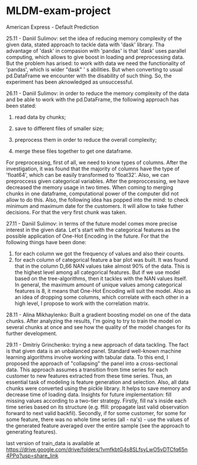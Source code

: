 # MLDM-exam-project
American Express - Default Prediction


25.11 - Daniil Sulimov: set the idea of reducing memory complexity of the given data, stated approach to tackle data with 'dask' library. Tha advantage of 'dask' in compasion with 'pandas' is that 'dask' uses parallel computing, which allows to give boost in loading and preprocessing data. 
But the problem has arised: to work with data we need the functionality of 'pandas', which is wider "dask" ' s abilities. But when converting to usual pd.DataFrame we encounter with the disability of such thing. So, the experiment has been aknowledged as unsuccessful.

26.11 - Daniil Sulimov: in order to reduce the memory complexity of the data and be able to work with the pd.DataFrame, the following approach has been stated:

1) read data by chunks;

2) save to different files of smaller size;

3) preprocess them in order to reduce the overall complexity;

4) merge these files together to get one dataframe.

For preprocessing, first of all, we need to know types of columns. After the investigation, it was found that the majority of columns have the type of 'float64', which can be easily transformed to 'float32'. Also, we can preproccess given categorical variables.
After the preproccessing, we have decreased the memory usage in two times. When coming to merging chunks in one dataframe, computational power of the computer did not allow to do this.
Also, the following idea has popped into the mind: to check minimum and maximum date for the customers. It will allow to take futher decisions. For that the very first chunk was taken.

27.11 - Daniil Sulimov: in terms of the future model comes more precise interest in the given data. Let's start with the categorical features as the possible application of One-Hot Encoding in the future. For that the following things have been done:
1) for each column we got the frequency of values and also their counts. 
2) for each column of categorical feature a bar plot was built.
It was found that in the column D_66 NAN values take almost 90% of the data. This is the highest level among all categorical features. But if we use model based on the tree-algorithms, then it tackles with the NAN values itself. In general, the maximum amount of unique values among categorical features is 8, it means that One-Hot Encoding will suit the model.
Also as an idea of dropping some columns, which correlate with each other in a high level, I propose to work with the correlation matrix.

28.11 - Alina Mikhaylenko: Built a gradient boosting model on one of the data chunks. After analyzing the results, I'm going to try to train the model on several chunks at once and see how the quality of the model changes for its further development.

29.11 - Dmitriy Grinchenko: trying a new approach of data tackling. The fact is that given data is an unbalanced panel. Standard well-known machine learning algorithms involve working with tabular data. To this end, I proposed the approach of "collapsing" the panel into a cross-sectional data. This approach assumes a transition from time series for each customer to new features extracted from these time series. Thus, an essential task of modeling is feature generation and selection. 
Also, all data chunks were converted using the pickle library. It helps to save memory and decrease time of loading data.
Insights for future implementation: fill missing values according to a two-tier strategy. Firstly, fill na's inside each time series based on its structure (e.g. ffill: propagate last valid observation forward to next valid backfil). Secondly, if for some customer, for some for some feature, there was no whole time series (all - na's) - use the values of the generated feature averaged over the entire sample (see the approach to generating features).

last version of train_data is available at https://drive.google.com/drive/folders/1vmfkbtG4s8SLfsyLwO5vDTCfq65n4PPq?usp=share_link
